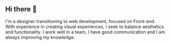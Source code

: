 ## Hi there 👋

I'm a designer transitioning to web development, focused on Front-end. With experience in creating visual experiences, I seek to balance aesthetics and functionality. I work well in a team, I have good communication and I am always improving my knowledge.


<!--
**williansousa4k/williansousa4k** is a ✨ _special_ ✨ repository because its `README.md` (this file) appears on your GitHub profile.

Here are some ideas to get you started:

- 🔭 I’m currently working on ...
- 🌱 I’m currently learning ...
- 👯 I’m looking to collaborate on ...
- 🤔 I’m looking for help with ...
- 💬 Ask me about ...
- 📫 How to reach me: ...
- 😄 Pronouns: ...
- ⚡ Fun fact: ...
-->

